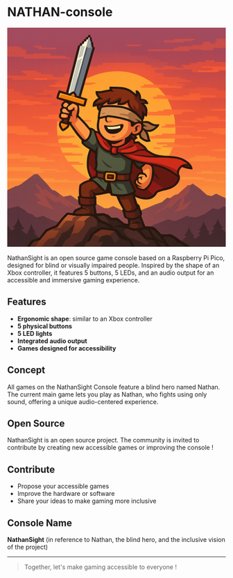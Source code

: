# NATHAN-console

![NathanSight Logo](./assets/NATHAN-sunset-cartoon.png)

NathanSight is an open source game console based on a Raspberry Pi Pico, designed for blind or visually impaired people. Inspired by the shape of an Xbox controller, it features 5 buttons, 5 LEDs, and an audio output for an accessible and immersive gaming experience.

## Features
- **Ergonomic shape**: similar to an Xbox controller
- **5 physical buttons**
- **5 LED lights**
- **Integrated audio output**
- **Games designed for accessibility**

## Concept
All games on the NathanSight Console feature a blind hero named Nathan. The current main game lets you play as Nathan, who fights using only sound, offering a unique audio-centered experience.

## Open Source
NathanSight is an open source project. The community is invited to contribute by creating new accessible games or improving the console !

## Contribute
- Propose your accessible games
- Improve the hardware or software
- Share your ideas to make gaming more inclusive

## Console Name
**NathanSight** (in reference to Nathan, the blind hero, and the inclusive vision of the project)

---

> Together, let's make gaming accessible to everyone !